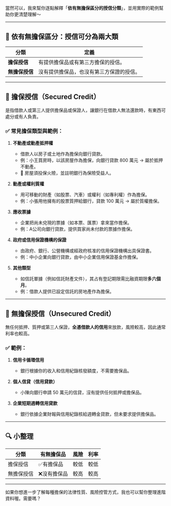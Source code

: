 當然可以，我來幫你逐點解釋「**依有無擔保區分的授信分類**」，並用實際的範例幫助你更清楚理解～

---

## 📘 依有無擔保區分：授信可分為兩大類

| 分類       | 定義                                  |
|------------|---------------------------------------|
| **擔保授信** | 有提供擔保品或有第三方擔保的授信。         |
| **無擔保授信** | 沒有提供擔保品，也沒有第三方保證的授信。     |

---

## 🔐 擔保授信（Secured Credit）

是指借款人或第三人提供擔保品或保證人，讓銀行在借款人無法還款時，有東西可處分或有人負責。

### ✅ 常見擔保類型與範例：

1. **不動產或動產抵押權**
   - 借款人以房子或土地作為擔保向銀行貸款。
   - 例：小王買房時，以該房屋作為擔保，向銀行貸款 800 萬元 → 屬於抵押不動產。
   - 📝 房屋須投保火險，並註明銀行為保險受益人。

2. **動產或權利質權**
   - 用可移動的財產（如股票、汽車）或權利（如專利權）作為擔保。
   - 例：小張用他擁有的股票質押給銀行，貸款 100 萬元 → 屬於質權擔保。

3. **應收票據**
   - 企業把尚未兌現的票據（如本票、匯票）拿來當作擔保。
   - 例：A公司向銀行貸款，提供買家尚未付款的票據作擔保。

4. **政府或信用保證機構的保證**
   - 由政府、銀行、公營機構或經政府核准的信用保證機構出具保證書。
   - 例：中小企業向銀行貸款，由中小企業信用保證基金作擔保。

5. **其他類型**
   - 如信託單據（例如信託財產文件），其占有登記期限需比融資期限**多六個月**。
   - 例：借款人提供已設定信託的房地產作為擔保。

---

## 📄 無擔保授信（Unsecured Credit）

無任何抵押、質押或第三人保證，**全憑借款人的信用**來放款，風險較高，因此通常利率也較高。

### ✅ 範例：
1. **信用卡循環信用**  
   - 銀行根據你的收入和信用紀錄核發額度，不需要擔保品。

2. **個人信貸（信用貸款）**  
   - 小陳向銀行申請 50 萬元的信貸，沒有提供任何抵押或擔保品。

3. **企業短期週轉信用貸款**  
   - 銀行依據企業財報與信用紀錄核給週轉金貸款，但未要求提供擔保品。

---

## 🔍 小整理

| 分類     | 有無擔保品     | 風險 | 利率 |
|----------|----------------|------|------|
| 擔保授信 | ✅有擔保品       | 較低 | 較低 |
| 無擔保授信 | ❌沒有擔保品     | 較高 | 較高 |

---

如果你想進一步了解每種擔保的法律性質、風險控管方式，我也可以幫你整理進階資料喔。需要嗎？